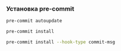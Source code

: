 ### Установка pre-commit
```bash
pre-commit autoupdate
```
```bash
pre-commit install
```
```bash
pre-commit install --hook-type commit-msg
```
